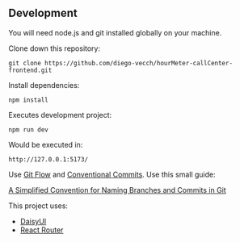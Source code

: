 ## Development

You will need node.js and git installed globally on your machine.

Clone down this repository:

`git clone https://github.com/diego-vecch/hourMeter-callCenter-frontend.git`

Install dependencies:

`npm install`

Executes development project:

`npm run dev`

Would be executed in:

`http://127.0.0.1:5173/`

Use [Git Flow](http://https://www.atlassian.com/git/tutorials/comparing-workflows/gitflow-workflow "Git Flow") and [Conventional Commits](http://https://www.conventionalcommits.org/en/v1.0.0/#summary "Conventional Commits"). Use this small guide:

[A Simplified Convention for Naming Branches and Commits in Git](http://https://dev.to/varbsan/a-simplified-convention-for-naming-branches-and-commits-in-git-il4 "A Simplified Convention for Naming Branches and Commits in Git")

This project uses:

- [DaisyUI](http://https://daisyui.com/ "DaisyUI")
- [React Router](http://https://reactrouter.com/en/main "React Router")